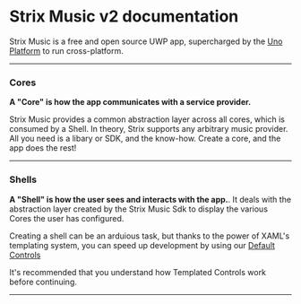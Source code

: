 # Strix Music v2 documentation

Strix Music is a free and open source UWP app, supercharged by the [Uno Platform](https://platform.uno/) to run cross-platform.

---

### Cores
**A "Core" is how the app communicates with a service provider.**

Strix Music provides a common abstraction layer across all cores, which is consumed by a Shell. In theory, Strix supports any arbitrary music provider. All you need is a libary or SDK, and the know-how. Create a core, and the app does the rest!

---

### Shells
**A "Shell" is how the user sees and interacts with the app.**. It deals with the abstraction layer created by the Strix Music Sdk to display the various Cores the user has configured.

Creating a shell can be an arduious task, but thanks to the power of XAML's templating system, you can speed up development by using our [Default Controls]()

It's recommended that you understand how Templated Controls work before continuing.

---